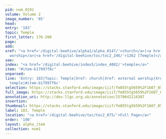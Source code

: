 ```yaml
---
pid: num_0191
volume: Volume 2
image_number: '85'
head: 
entry: '183'
topic: Temple
first_letter: 176-200
page: 
add: 
xref: "<a href='/digital-beehive/alpha1/alpha_0147/'>church</a>|<a href='/digital-beehive/alpha2/alpha_0303/'>external
  worship</a>|<a href='/digital-beehive/toc/toc2_246/'>1262 [Temple]</a>"
see: 
index: "<a href='/digital-beehive/index5/index_4082/'>temple</a>"
item: "#item-b17997f6c"
unparsed: 
line: 'Entry: 183|Topic: Temple|Xref: church|Xref: external worship|Xref: 1262 [Temple]|Index:
  temple|#item-b17997f6c'
selection: https://stacks.stanford.edu/image/iiif/fm855tg5659%2F1607_0552/260,1232,3084,588/full/0/default.jpg
full_image: https://stacks.stanford.edu/image/iiif/fm855tg5659%2F1607_0552/full/full/0/default.jpg
annotation_uri: http://dev.llgc.org.uk/annotation/1570642116387
insertion: 
thumbnail: https://stacks.stanford.edu/image/iiif/fm855tg5659%2F1607_0552/260,1232,600,180/250,/0/default.jpg
label: 183. Temple
location: "<a href='/digital-beehive/toc/toc2_075/'>Full Page</a>"
order: '190'
layout: alpha_item
collection: num1
---
```

